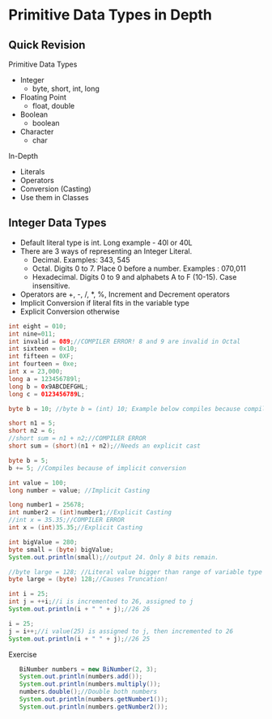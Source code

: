 # Primitive Data Types in Depth

## Quick Revision

Primitive Data Types
- Integer
  - byte, short, int, long
- Floating Point 
  - float, double
- Boolean 
  - boolean
- Character
  - char

In-Depth
- Literals
- Operators
- Conversion (Casting)
- Use them in Classes

## Integer Data Types
- Default literal type is int. Long example - 40l or 40L
- There are 3 ways of representing an Integer Literal. 
  - Decimal. Examples: 343, 545
  - Octal. Digits 0 to 7. Place 0 before a number. Examples : 070,011
  - Hexadecimal. Digits 0 to 9 and alphabets A to F (10-15). Case insensitive.
- Operators are +, -, /, *, %, Increment and Decrement operators
- Implicit Conversion if literal fits in the variable type
- Explicit Conversion otherwise

```java
int eight = 010; 
int nine=011;  
int invalid = 089;//COMPILER ERROR! 8 and 9 are invalid in Octal
int sixteen = 0x10; 
int fifteen = 0XF; 
int fourteen = 0xe;
int x = 23,000;
long a = 123456789l; 
long b = 0x9ABCDEFGHL; 
long c = 0123456789L;

byte b = 10; //byte b = (int) 10; Example below compiles because compiler introduces an implicit cast.

short n1 = 5;
short n2 = 6;
//short sum = n1 + n2;//COMPILER ERROR
short sum = (short)(n1 + n2);//Needs an explicit cast

byte b = 5;
b += 5; //Compiles because of implicit conversion

int value = 100;
long number = value; //Implicit Casting

long number1 = 25678;
int number2 = (int)number1;//Explicit Casting
//int x = 35.35;//COMPILER ERROR
int x = (int)35.35;//Explicit Casting

int bigValue = 280;
byte small = (byte) bigValue;
System.out.println(small);//output 24. Only 8 bits remain.

//byte large = 128; //Literal value bigger than range of variable type causes compilation error
byte large = (byte) 128;//Causes Truncation!

int i = 25;
int j = ++i;//i is incremented to 26, assigned to j
System.out.println(i + " " + j);//26 26

i = 25;
j = i++;//i value(25) is assigned to j, then incremented to 26
System.out.println(i + " " + j);//26 25

```

Exercise
```java
   BiNumber numbers = new BiNumber(2, 3);
   System.out.println(numbers.add());
   System.out.println(numbers.multiply());
   numbers.double();//Double both numbers 
   System.out.println(numbers.getNumber1());
   System.out.println(numbers.getNumber2());
```
